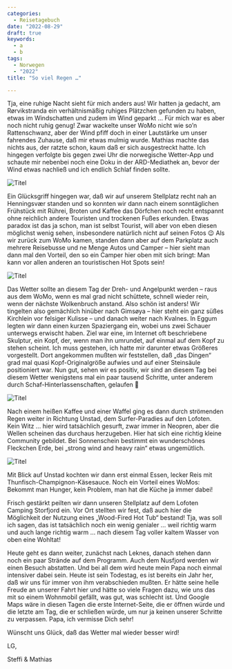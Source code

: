 ```yaml
---
categories:
  - Reisetagebuch
date: "2022-08-29"
draft: true
keywords:
  - a
  - b
tags:
  - Norwegen
  - "2022"
title: "So viel Regen …"

---
```


Tja, eine ruhige Nacht sieht für mich anders aus! Wir hatten ja gedacht, am
Rørvikstranda ein verhältnismäßig ruhiges Plätzchen gefunden zu haben, etwas im
Windschatten und zudem im Wind geparkt … Für mich war es aber noch nicht ruhig
genug! Zwar wackelte unser WoMo nicht wie so’n Rattenschwanz, aber der Wind
pfiff doch in einer Lautstärke um unser fahrendes Zuhause, daß mir etwas mulmig
wurde. Mathias machte das nichts aus, der ratzte schon, kaum daß er sich
ausgestreckt hatte. Ich hingegen verfolgte bis gegen zwei Uhr die norwegische
Wetter-App und schaute mir nebenbei noch eine Doku in der ARD-Mediathek an,
bevor der Wind etwas nachließ und ich endlich Schlaf finden sollte.

![Titel](...)
<!-- Auf einmal der Ansatz eines Regenbogens – schnell die Kamera raus und 
während der Fahrt … -->

Ein Glücksgriff hingegen war, daß wir auf unserem Stellplatz recht nah an
Henningsvær standen und so konnten wir dann nach einem sonntäglichen Frühstück
mit Rührei, Broten und Kaffee das Dörfchen noch recht entspannt ohne reichlich
andere Touristen und trockenen Fußes erkunden. Etwas paradox ist das ja schon,
man ist selbst Tourist, will aber von eben diesen möglichst wenig sehen,
insbesondere natürlich nicht auf seinen Fotos 😉 Als wir zurück zum WoMo kamen,
standen dann aber auf dem Parkplatz auch mehrere Reisebusse und ne Menge Autos
und Camper – hier sieht man dann mal den Vorteil, den so ein Camper hier oben
mit sich bringt: Man kann vor allen anderen an touristischen Hot Spots sein!

![Titel](...)
<!-- Hafen von Henningsvær -->
<!-- Der Fußballplatz von Henningsvær – man kennt ihn von diversen 
Drohnen-Fotos! -->

Das Wetter sollte an diesem Tag der Dreh- und Angelpunkt werden – raus aus dem
WoMo, wenn es mal grad nicht schüttete, schnell wieder rein, wenn der nächste
Wolkenbruch anstand. Also schön ist anders! Wir tingelten also gemächlich
hinüber nach Gimsøya – hier steht ein ganz süßes Kirchlein vor felsiger
Kulisse – und danach weiter nach Kvalnes. In Eggum legten wir dann einen kurzen
Spaziergang ein, wobei uns zwei Schauer unterwegs erwischt haben. Ziel war eine,
im Internet oft beschriebene Skulptur, ein Kopf, der, wenn man ihn umrundet, auf
einmal auf dem Kopf zu stehen scheint. Ich muss gestehen, ich hatte mir darunter
etwas Größeres vorgestellt. Dort angekommen mußten wir feststellen, daß „das
Dingen“ grad mal quasi Kopf-Originalgröße aufwies und auf einer Steinsäule
positioniert war. Nun gut, sehen wir es positiv, wir sind an diesem Tag bei
diesem Wetter wenigstens mal ein paar tausend Schritte, unter anderem durch
Schaf-Hinterlassenschaften, gelaufen 🙂

![Titel](...)
<!-- Gimsøy Kirke -->
<!-- Torvdalshalsen Viewpoint -->
<!-- Am Strand bei Eggum – man beachte die Kleidung: Hochsommer in Norwegen! -->
<!-- Blick Richtung Eggum aus der alten Radarstation heraus -->
<!-- The Head -->

Nach einem heißen Kaffee und einer Waffel ging es dann durch strömenden Regen
weiter in Richtung Unstad, dem Surfer-Paradies auf den Lofoten. Kein Witz … hier
wird tatsächlich gesurft, zwar immer in Neopren, aber die Wellen scheinen das
durchaus herzugeben. Hier hat sich eine richtig kleine Community gebildet. Bei
Sonnenschein bestimmt ein wunderschönes Fleckchen Erde, bei „strong wind and
heavy rain“ etwas ungemütlich.

![Titel](...)
<!-- Einer der Surfer-Boys -->
<!-- Unstad Beach -->

Mit Blick auf Unstad kochten wir dann erst einmal Essen, lecker Reis mit
Thunfisch-Champignon-Käsesauce. Noch ein Vorteil eines WoMos: Bekommt man
Hunger, kein Problem, man hat die Küche ja immer dabei!

Frisch gestärkt peilten wir dann unseren Stellplatz auf dem Lofoten Camping
Storfjord ein. Vor Ort stellten wir fest, daß auch hier die Möglichkeit der
Nutzung eines „Wood-Fired Hot Tub“ bestand! Tja, was soll ich sagen, das ist
tatsächlich noch ein wenig genialer … weil richtig warm und auch lange richtig
warm … nach diesem Tag voller kaltem Wasser von oben eine Wohltat!

Heute geht es dann weiter, zunächst nach Leknes, danach stehen dann noch ein
paar Strände auf dem Programm. Auch dem Nusfjord werden wir einen Besuch
abstatten. Und bei all dem wird heute mein Papa noch einmal intensiver dabei
sein. Heute ist sein Todestag, es ist bereits ein Jahr her, daß wir uns für
immer von ihm verabschieden mußten. Er hätte seine helle Freude an unserer Fahrt
hier und hätte so viele Fragen dazu, wie uns das mit so einem Wohnmobil gefällt,
was gut, was schlecht ist. Und Google Maps wäre in diesen Tagen die erste
Internet-Seite, die er öffnen würde und die letzte am Tag, die er schließen
würde, um nur ja keinen unserer Schritte zu verpassen. Papa, ich vermisse Dich
sehr!

Wünscht uns Glück, daß das Wetter mal wieder besser wird!

LG,

Steffi & Mathias
